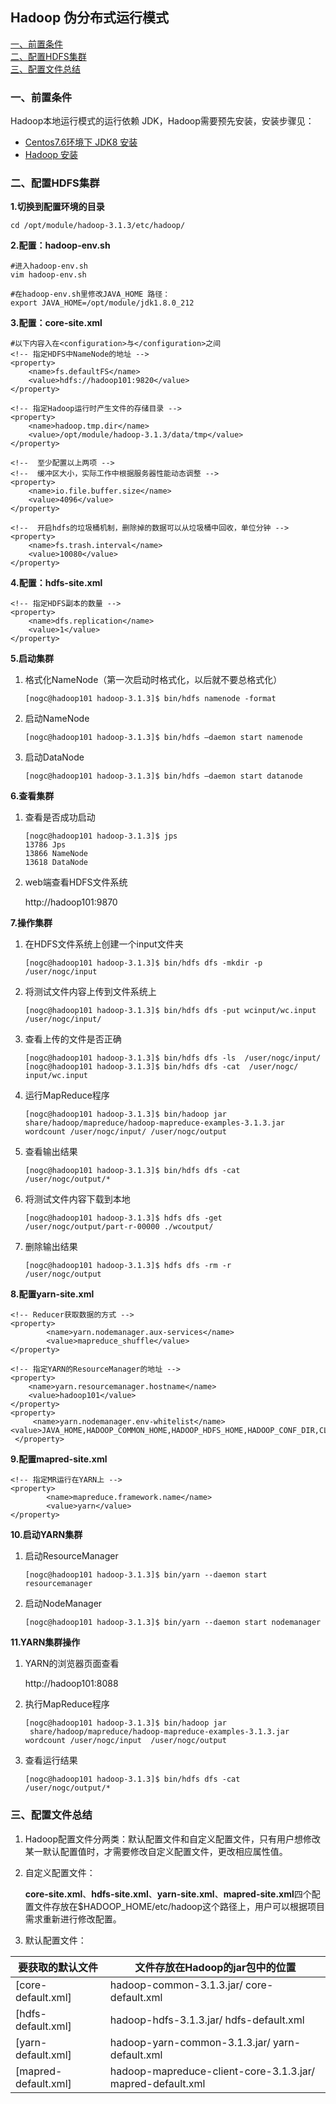 ## Hadoop 伪分布式运行模式

<nav>
<a href="#一、前置条件">一、前置条件</a><br/>
<a href="#二、配置HDFS集群">二、配置HDFS集群</a><br/>
<a href="#三、配置文件总结">三、配置文件总结</a><br/>
</nav>




### 一、前置条件

Hadoop本地运行模式的运行依赖 JDK，Hadoop需要预先安装，安装步骤见：

+ [Centos7.6环境下 JDK8 安装](https://github.com/heibaiying/BigData-Notes/blob/master/notes/installation/Linux下JDK安装.md)
+ [Hadoop 安装](https://github.com/heibaiying/BigData-Notes/blob/master/notes/installation/Linux下JDK安装.md)



### 二、配置HDFS集群

**1.切换到配置环境的目录**

~~~shell
cd /opt/module/hadoop-3.1.3/etc/hadoop/
~~~

**2.配置：hadoop-env.sh**

~~~shell
#进入hadoop-env.sh
vim hadoop-env.sh
~~~

~~~shell
#在hadoop-env.sh里修改JAVA_HOME 路径：
export JAVA_HOME=/opt/module/jdk1.8.0_212
~~~

**3.配置：core-site.xml**

~~~shell
#以下内容入在<configuration>与</configuration>之间
<!-- 指定HDFS中NameNode的地址 -->
<property>
	<name>fs.defaultFS</name>
    <value>hdfs://hadoop101:9820</value>
</property>

<!-- 指定Hadoop运行时产生文件的存储目录 -->
<property>
	<name>hadoop.tmp.dir</name>
	<value>/opt/module/hadoop-3.1.3/data/tmp</value>
</property>

<!--  至少配置以上两项 -->
<!--  缓冲区大小，实际工作中根据服务器性能动态调整 -->
<property>
	<name>io.file.buffer.size</name>
	<value>4096</value>
</property>

<!--  开启hdfs的垃圾桶机制，删除掉的数据可以从垃圾桶中回收，单位分钟 -->
<property>
	<name>fs.trash.interval</name>
	<value>10080</value>
</property>
~~~

**4.配置：hdfs-site.xml**

~~~shell
<!-- 指定HDFS副本的数量 -->
<property>
	<name>dfs.replication</name>
	<value>1</value>
</property>
~~~

**5.启动集群**

1. 格式化NameNode（第一次启动时格式化，以后就不要总格式化）

   ~~~shell
   [nogc@hadoop101 hadoop-3.1.3]$ bin/hdfs namenode -format
   ~~~

2. 启动NameNode

   ~~~shell
   [nogc@hadoop101 hadoop-3.1.3]$ bin/hdfs –daemon start namenode
   ~~~

3. 启动DataNode

   ~~~shell
   [nogc@hadoop101 hadoop-3.1.3]$ bin/hdfs –daemon start datanode
   ~~~

**6.查看集群**

1. 查看是否成功启动

   ~~~shell
   [nogc@hadoop101 hadoop-3.1.3]$ jps
   13786 Jps
   13866 NameNode
   13618 DataNode
   ~~~

2. web端查看HDFS文件系统

   http://hadoop101:9870

**7.操作集群**

1. 在HDFS文件系统上创建一个input文件夹

   ~~~shell
   [nogc@hadoop101 hadoop-3.1.3]$ bin/hdfs dfs -mkdir -p /user/nogc/input
   ~~~

2. 将测试文件内容上传到文件系统上

   ~~~shell
   [nogc@hadoop101 hadoop-3.1.3]$ bin/hdfs dfs -put wcinput/wc.input /user/nogc/input/
   ~~~

3. 查看上传的文件是否正确

   ~~~shell
   [nogc@hadoop101 hadoop-3.1.3]$ bin/hdfs dfs -ls  /user/nogc/input/
   [nogc@hadoop101 hadoop-3.1.3]$ bin/hdfs dfs -cat  /user/nogc/ input/wc.input
   ~~~

4. 运行MapReduce程序

   ~~~shell
   [nogc@hadoop101 hadoop-3.1.3]$ bin/hadoop jar
   share/hadoop/mapreduce/hadoop-mapreduce-examples-3.1.3.jar wordcount /user/nogc/input/ /user/nogc/output
   ~~~

5. 查看输出结果

   ~~~shell
   [nogc@hadoop101 hadoop-3.1.3]$ bin/hdfs dfs -cat /user/nogc/output/*
   ~~~

6. 将测试文件内容下载到本地

   ~~~shell
   [nogc@hadoop101 hadoop-3.1.3]$ hdfs dfs -get /user/nogc/output/part-r-00000 ./wcoutput/
   ~~~

7. 删除输出结果

   ~~~shell
   [nogc@hadoop101 hadoop-3.1.3]$ hdfs dfs -rm -r
   /user/nogc/output
   ~~~

**8.配置yarn-site.xml**

~~~shell
<!-- Reducer获取数据的方式 -->
<property>
 		<name>yarn.nodemanager.aux-services</name>
 		<value>mapreduce_shuffle</value>
</property>

<!-- 指定YARN的ResourceManager的地址 -->
<property>
	<name>yarn.resourcemanager.hostname</name>
	<value>hadoop101</value>
</property>
<property>
     <name>yarn.nodemanager.env-whitelist</name>        	  <value>JAVA_HOME,HADOOP_COMMON_HOME,HADOOP_HDFS_HOME,HADOOP_CONF_DIR,CLASSPATH_PREPEND_DISTCACHE,HADOOP_YARN_HOME,HADOOP_MAPRED_HOME</value>
 </property>
~~~

**9.配置mapred-site.xml**

~~~shell
<!-- 指定MR运行在YARN上 -->
<property>
		<name>mapreduce.framework.name</name>
		<value>yarn</value>
</property>
~~~

**10.启动YARN集群**

1. 启动ResourceManager

   ~~~shell
   [nogc@hadoop101 hadoop-3.1.3]$ bin/yarn --daemon start resourcemanager
   ~~~

2. 启动NodeManager

   ~~~shell
   [nogc@hadoop101 hadoop-3.1.3]$ bin/yarn --daemon start nodemanager
   ~~~

**11.YARN集群操作**

1. YARN的浏览器页面查看

   http://hadoop101:8088

2. 执行MapReduce程序

   ~~~shell
   [nogc@hadoop101 hadoop-3.1.3]$ bin/hadoop jar
    share/hadoop/mapreduce/hadoop-mapreduce-examples-3.1.3.jar wordcount /user/nogc/input  /user/nogc/output
   ~~~

3. 查看运行结果

   ~~~shell
   [nogc@hadoop101 hadoop-3.1.3]$ bin/hdfs dfs -cat /user/nogc/output/*
   ~~~

### 三、配置文件总结

1. Hadoop配置文件分两类：默认配置文件和自定义配置文件，只有用户想修改某一默认配置值时，才需要修改自定义配置文件，更改相应属性值。

2. 自定义配置文件：

   **core-site.xml**、**hdfs-site.xml**、**yarn-site.xml**、**mapred-site.xml**四个配置文件存放在$HADOOP_HOME/etc/hadoop这个路径上，用户可以根据项目需求重新进行修改配置。

3. 默认配置文件：

| 要获取的默认文件     | 文件存放在Hadoop的jar包中的位置                             |
| -------------------- | ----------------------------------------------------------- |
| [core-default.xml]   | hadoop-common-3.1.3.jar/  core-default.xml                  |
| [hdfs-default.xml]   | hadoop-hdfs-3.1.3.jar/  hdfs-default.xml                    |
| [yarn-default.xml]   | hadoop-yarn-common-3.1.3.jar/  yarn-default.xml             |
| [mapred-default.xml] | hadoop-mapreduce-client-core-3.1.3.jar/  mapred-default.xml |